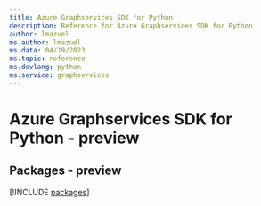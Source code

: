 ```yaml
---
title: Azure Graphservices SDK for Python
description: Reference for Azure Graphservices SDK for Python
author: lmazuel
ms.author: lmazuel
ms.data: 04/19/2023
ms.topic: reference
ms.devlang: python
ms.service: graphservices
---
```

# Azure Graphservices SDK for Python - preview
## Packages - preview
[!INCLUDE [packages](graphservices-index.md)]